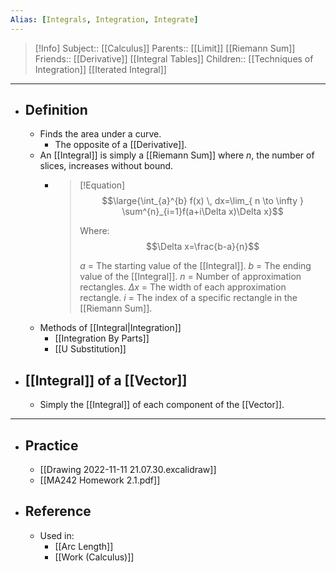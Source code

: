 ```yaml
---
Alias: [Integrals, Integration, Integrate]
---
```

> [!Info]
> Subject:: [[Calculus]]
> Parents:: [[Limit]] [[Riemann Sum]]
> Friends:: [[Derivative]] [[Integral Tables]]
> Children:: [[Techniques of Integration]] [[Iterated Integral]]
---
- ## Definition
	- Finds the area under a curve.
		- The opposite of a [[Derivative]].
	- An [[Integral]] is simply a [[Riemann Sum]] where $n$, the number of slices, increases without bound.
		- > [!Equation]
		  > $$\large{\int_{a}^{b} f(x) \, dx=\lim_{ n \to \infty } \sum^{n}_{i=1}f(a+i\Delta x)\Delta x}$$
		  > 
		  > Where: $$\Delta x=\frac{b-a}{n}$$
		  > 
		  > $a$ = The starting value of the [[Integral]].
		  > $b$ = The ending value of the [[Integral]].
		  > $n$ = Number of approximation rectangles.
		  > $\Delta x$ = The width of each approximation rectangle.
		  > $i$ = The index of a specific rectangle in the [[Riemann Sum]].
	- Methods of [[Integral|Integration]]
		- [[Integration By Parts]]
		- [[U Substitution]]
- ## [[Integral]] of a [[Vector]]
	- Simply the [[Integral]] of each component of the [[Vector]].
---
- ## Practice
	- [[Drawing 2022-11-11 21.07.30.excalidraw]]
	- [[MA242 Homework 2.1.pdf]]
- ## Reference
	- Used in:
		- [[Arc Length]]
		- [[Work (Calculus)]]